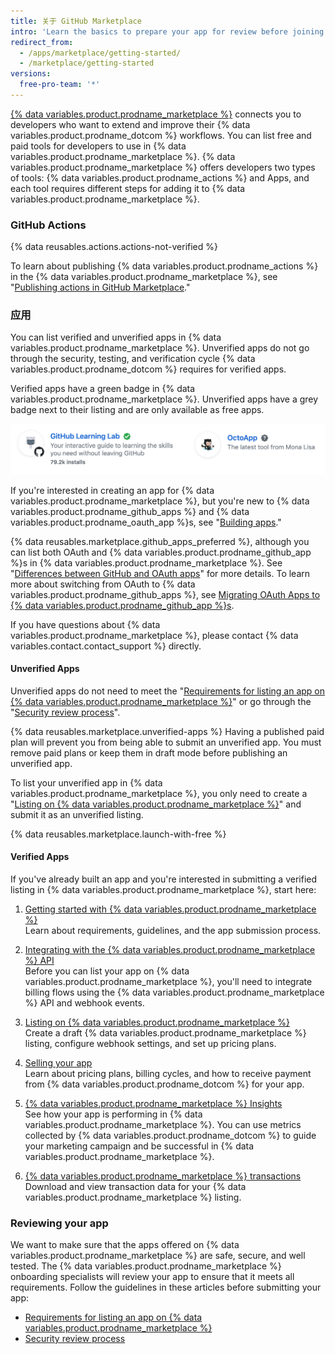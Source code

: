 ```yaml
---
title: 关于 GitHub Marketplace
intro: 'Learn the basics to prepare your app for review before joining {% data variables.product.prodname_marketplace %}.'
redirect_from:
  - /apps/marketplace/getting-started/
  - /marketplace/getting-started
versions:
  free-pro-team: '*'
---
```


[{% data variables.product.prodname_marketplace %}](https://github.com/marketplace) connects you to developers who want to extend and improve their {% data variables.product.prodname_dotcom %} workflows. You can list free and paid tools for developers to use in {% data variables.product.prodname_marketplace %}. {% data variables.product.prodname_marketplace %} offers developers two types of tools: {% data variables.product.prodname_actions %} and Apps, and each tool requires different steps for adding it to {% data variables.product.prodname_marketplace %}.

### GitHub Actions

{% data reusables.actions.actions-not-verified %}

To learn about publishing {% data variables.product.prodname_actions %} in the {% data variables.product.prodname_marketplace %}, see "[Publishing actions in GitHub Marketplace](/actions/creating-actions/publishing-actions-in-github-marketplace)."

### 应用

You can list verified and unverified apps in {% data variables.product.prodname_marketplace %}. Unverified apps do not go through the security, testing, and verification cycle {% data variables.product.prodname_dotcom %} requires for verified apps.

Verified apps have a green badge in {% data variables.product.prodname_marketplace %}. Unverified apps have a grey badge next to their listing and are only available as free apps.

![Green verified and grey unverified badge](/assets/images/marketplace/marketplace_verified_badges.png)

If you're interested in creating an app for {% data variables.product.prodname_marketplace %}, but you're new to {% data variables.product.prodname_github_apps %} and {% data variables.product.prodname_oauth_app %}s, see "[Building apps](/apps/)."

{% data reusables.marketplace.github_apps_preferred %}, although you can list both OAuth and {% data variables.product.prodname_github_app %}s in {% data variables.product.prodname_marketplace %}. See "[Differences between GitHub and OAuth apps](/apps/differences-between-apps/)" for more details. To learn more about switching from OAuth to {% data variables.product.prodname_github_apps %}, see [Migrating OAuth Apps to {% data variables.product.prodname_github_app %}s](/apps/migrating-oauth-apps-to-github-apps/).

If you have questions about {% data variables.product.prodname_marketplace %}, please contact {% data variables.contact.contact_support %} directly.

#### Unverified Apps

Unverified apps do not need to meet the "[Requirements for listing an app on {% data variables.product.prodname_marketplace %}](/marketplace/getting-started/requirements-for-listing-an-app-on-github-marketplace/)" or go through the "[Security review process](/marketplace/getting-started/security-review-process/)".

{% data reusables.marketplace.unverified-apps %} Having a published paid plan will prevent you from being able to submit an unverified app. You must remove paid plans or keep them in draft mode before publishing an unverified app.

To list your unverified app in {% data variables.product.prodname_marketplace %}, you only need to create a "[Listing on {% data variables.product.prodname_marketplace %}](/marketplace/listing-on-github-marketplace/)" and submit it as an unverified listing.

{% data reusables.marketplace.launch-with-free %}

#### Verified Apps

If you've already built an app and you're interested in submitting a verified listing in {% data variables.product.prodname_marketplace %}, start here:

1. [Getting started with {% data variables.product.prodname_marketplace %}](/marketplace/getting-started/)<br/>Learn about requirements, guidelines, and the app submission process.

1. [Integrating with the {% data variables.product.prodname_marketplace %} API](/marketplace/integrating-with-the-github-marketplace-api/)<br/>Before you can list your app on {% data variables.product.prodname_marketplace %}, you'll need to integrate billing flows using the {% data variables.product.prodname_marketplace %} API and webhook events.

1. [Listing on {% data variables.product.prodname_marketplace %}](/marketplace/listing-on-github-marketplace/) <br/>Create a draft {% data variables.product.prodname_marketplace %} listing, configure webhook settings, and set up pricing plans.

1. [Selling your app](/marketplace/selling-your-app/)<br/>Learn about pricing plans, billing cycles, and how to receive payment from {% data variables.product.prodname_dotcom %} for your app.

1. [{% data variables.product.prodname_marketplace %} Insights](/marketplace/github-marketplace-insights/)<br/>See how your app is performing in {% data variables.product.prodname_marketplace %}. You can use metrics collected by {% data variables.product.prodname_dotcom %} to guide your marketing campaign and  be successful in {% data variables.product.prodname_marketplace %}.

1. [{% data variables.product.prodname_marketplace %} transactions](/marketplace/github-marketplace-transactions/)<br/>Download and view transaction data for your {% data variables.product.prodname_marketplace %} listing.

### Reviewing your app

We want to make sure that the apps offered on {% data variables.product.prodname_marketplace %} are safe, secure, and well tested. The {% data variables.product.prodname_marketplace %} onboarding specialists will review your app to ensure that it meets all requirements. Follow the guidelines in these articles before submitting your app:


* [Requirements for listing an app on {% data variables.product.prodname_marketplace %}](/marketplace/getting-started/requirements-for-listing-an-app-on-github-marketplace/)
* [Security review process](/marketplace/getting-started/security-review-process/)
